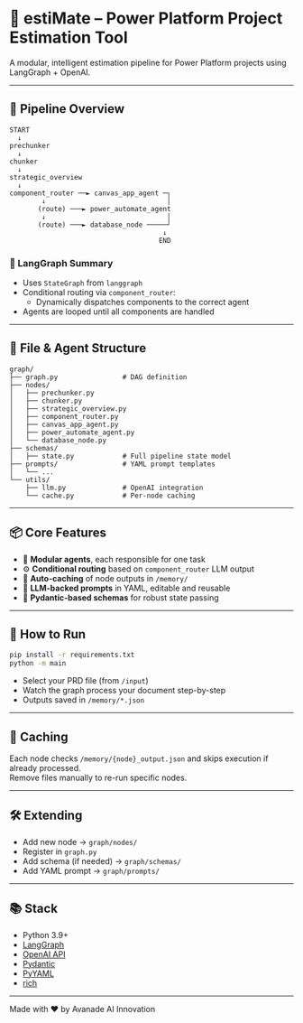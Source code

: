 # 🧠 estiMate – Power Platform Project Estimation Tool

A modular, intelligent estimation pipeline for Power Platform projects using LangGraph + OpenAI.

---

## 🚦 Pipeline Overview

```
START
  ↓
prechunker
  ↓
chunker
  ↓
strategic_overview
  ↓
component_router ──► canvas_app_agent ─┐
        ↓                              │
       (route) ───► power_automate_agent
        ↓                              │
       (route) ───► database_node ─────┘
                                      ↓
                                     END
```

### 🧠 LangGraph Summary

- Uses `StateGraph` from `langgraph`
- Conditional routing via `component_router`:
  - Dynamically dispatches components to the correct agent
- Agents are looped until all components are handled

---

## 📁 File & Agent Structure

```
graph/
├── graph.py                # DAG definition
├── nodes/
│   ├── prechunker.py
│   ├── chunker.py
│   ├── strategic_overview.py
│   ├── component_router.py
│   ├── canvas_app_agent.py
│   ├── power_automate_agent.py
│   └── database_node.py
├── schemas/
│   ├── state.py            # Full pipeline state model
├── prompts/                # YAML prompt templates
│   └── ...
└── utils/
    ├── llm.py              # OpenAI integration
    └── cache.py            # Per-node caching
```

---

## 📦 Core Features

- 🧱 **Modular agents**, each responsible for one task
- ⚙️ **Conditional routing** based on `component_router` LLM output
- 💾 **Auto-caching** of node outputs in `/memory/`
- 🧠 **LLM-backed prompts** in YAML, editable and reusable
- 🧬 **Pydantic-based schemas** for robust state passing

---

## 🚀 How to Run

```bash
pip install -r requirements.txt
python -m main
```

- Select your PRD file (from `/input`)
- Watch the graph process your document step-by-step
- Outputs saved in `/memory/*.json`

---

## 🔄 Caching

Each node checks `/memory/{node}_output.json` and skips execution if already processed.  
Remove files manually to re-run specific nodes.

---

## 🛠 Extending

- Add new node → `graph/nodes/`
- Register in `graph.py`
- Add schema (if needed) → `graph/schemas/`
- Add YAML prompt → `graph/prompts/`

---

## 📚 Stack

- Python 3.9+
- [LangGraph](https://langchain-ai.github.io/langgraph/)
- [OpenAI API](https://platform.openai.com/docs)
- [Pydantic](https://docs.pydantic.dev/)
- [PyYAML](https://pyyaml.org/)
- [rich](https://github.com/Textualize/rich)

---

Made with ❤️ by Avanade AI Innovation